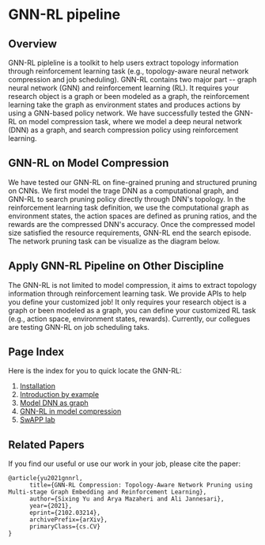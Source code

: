 # GNN-RL pipeline

## Overview

GNN-RL pipleline is a toolkit to help users extract topology information through reinforcement learning task (e.g., topology-aware neural network compression and job scheduling).
GNN-RL contains two major part -- graph neural network (GNN) and reinforcement learning (RL). It requires your research object is a graph or been modeled as a graph, the reinforcement learning take the graph as environment states and produces actions by using a GNN-based policy network.
We have successfully tested the GNN-RL on model compression task, where we model a deep neural network (DNN) as a graph, and search compression policy using reinforcement learning.


## GNN-RL on Model Compression

We have tested our GNN-RL on fine-grained pruning and structured pruning on CNNs. 
We first model the trage DNN as a computational graph, and GNN-RL to search pruning policy directly through DNN's topology. In the reinforcement learning task definition, we use the computational graph as environment states, the action spaces are defined as pruning ratios, and the rewards are the compressed DNN's accuracy. Once the compressed model size satisfied the resource requirements, GNN-RL end the search episode. The network pruning task can be visualize as the diagram below.
<!-- Se validi [marmor](http://www.subibis.net/) non si quoque minuuntur tergo,
revelli **tenebris**, apex *Tethys* rogarem temperius monte altaque cura. Gratia
molliri tempore, tanto mugitibus ictus. Iunctum *requirere probat* destinat
vigore?

- Mea per dum ruent invita quos et
- Dicentum nece
- Sibi iuro omnia sentit in timeo brevissimus
- Misit adflat suum inposito vocem illic figuris -->

## Apply GNN-RL Pipeline on Other Discipline
The GNN-RL is not limited to model compression, it aims to extract topology information through reinforcement learning task.
We provide APIs to help you define your customized job!  It only requires your research object is a graph or been modeled as a graph, you can define your customized RL task (e.g., action space, environment states, rewards). Currently, our collegues are testing GNN-RL on job scheduling taks.
<!-- 
Rogos indotata geminas gaudebat ferendo, nemus quod multum lumina invocat
tempora nebulae, et agnoscis! Pudori vulnere. Celerem festinus: delere currum
venerabile limina spatiantia vastum, concita, mei Aeacides, et dea nefas. Artis
fuit ille nostri quater lumina nec pectora Ixiona confessasque nostra et!

> Sociis potentem summo, tamen consistere *amplexa in* pendere rursus nivosos. A
> herbas excitus et tamen ego manibus ferebat parte. Acta dedit, e occursu
> ferula in nomina laesi: suos. Crura iacens ora, tum ter officium nasci. -->

## Page Index
Here is the index for you to quick locate the GNN-RL:

1. [Installation](installation.md)
2. [Introduction by example](intro.md)
3. [Model DNN as graph](graph/example.md)
4. [GNN-RL in model compression](compression/pruning.md)
5. [SwAPP lab](swapp.md)
<!-- Avis gratia, est illa est inrita propiora suum **nunc** apte mulcebat et est.
Pallados Iuppiter pererrant tu alios repetiti flexisque nec turbavere mutare
adpositi nec illis vertice, illo Phinea mihi. Dentibus *nece*. Angues in sedit
spemque lapillos [praecipue](http://novaet.org/tempora.php) ego hos vulnera
dictis.

    ram_language = rawMotion.homeCarrierSystem(express);
    fiT = hard_token;
    drop_layout_version.ipv = in + javaIcqArchitecture(camelcaseBootImage,
            hot_file, gpu_text);
    day_table.pointSmmDynamic = megapixelListserv;

Face tentoria in **quippe nymphe** praesepibus solacia moverat adfusaque callida
dominum. Mors equus his et dique, est decimo quaerit, **quas arte**, omnes
patent sequitur, superamur mergeret nil. **Ne** licet contigit victus ad
carpebam ducit, feras et cum quoque parente! Sibi sorori mihi aura cetera
propago praesignis Melanthus **decidit** esse omnia dedere domitamque quis
cornum superis. -->

## Related Papers
If you find our useful or use our work in your job, please cite the paper:
```
@article{yu2021gnnrl,
      title={GNN-RL Compression: Topology-Aware Network Pruning using Multi-stage Graph Embedding and Reinforcement Learning}, 
      author={Sixing Yu and Arya Mazaheri and Ali Jannesari},
      year={2021},
      eprint={2102.03214},
      archivePrefix={arXiv},
      primaryClass={cs.CV}
}
```